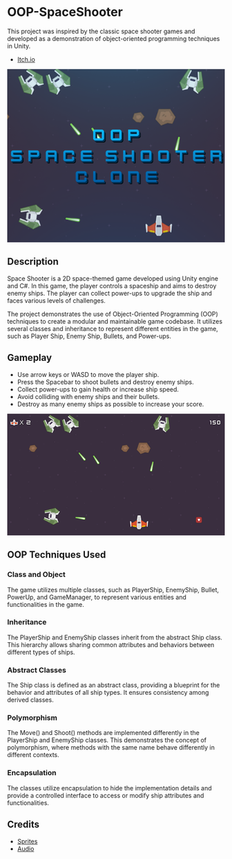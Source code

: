 # OOP-SpaceShooter
This project was inspired by the classic space shooter games and developed as a demonstration of object-oriented programming techniques in Unity.

- [Itch.io](https://gr4ndsmurf.itch.io/oop-space-shooter-clone)

![Space Shooter](screenshot00.png)

## Description

Space Shooter is a 2D space-themed game developed using Unity engine and C#. In this game, the player controls a spaceship and aims to destroy enemy ships. The player can collect power-ups to upgrade the ship and faces various levels of challenges.

The project demonstrates the use of Object-Oriented Programming (OOP) techniques to create a modular and maintainable game codebase. It utilizes several classes and inheritance to represent different entities in the game, such as Player Ship, Enemy Ship, Bullets, and Power-ups.

## Gameplay

- Use arrow keys or WASD to move the player ship.
- Press the Spacebar to shoot bullets and destroy enemy ships.
- Collect power-ups to gain health or increase ship speed.
- Avoid colliding with enemy ships and their bullets.
- Destroy as many enemy ships as possible to increase your score.

![Space Shooter](screenshot2.png)

## OOP Techniques Used

### Class and Object

The game utilizes multiple classes, such as PlayerShip, EnemyShip, Bullet, PowerUp, and GameManager, to represent various entities and functionalities in the game.

### Inheritance

The PlayerShip and EnemyShip classes inherit from the abstract Ship class. This hierarchy allows sharing common attributes and behaviors between different types of ships.

### Abstract Classes

The Ship class is defined as an abstract class, providing a blueprint for the behavior and attributes of all ship types. It ensures consistency among derived classes.

### Polymorphism

The Move() and Shoot() methods are implemented differently in the PlayerShip and EnemyShip classes. This demonstrates the concept of polymorphism, where methods with the same name behave differently in different contexts.

### Encapsulation

The classes utilize encapsulation to hide the implementation details and provide a controlled interface to access or modify ship attributes and functionalities.

## Credits

- [Sprites](https://kenney.nl/assets/space-shooter-redux)
- [Audio](https://kenney.nl/assets/sci-fi-sounds)

